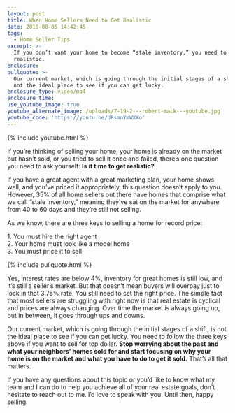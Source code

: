 ```yaml
---
layout: post
title: When Home Sellers Need to Get Realistic
date: 2019-08-05 14:42:45
tags:
  - Home Seller Tips
excerpt: >-
  If you don’t want your home to become “stale inventory,” you need to get
  realistic.
enclosure:
pullquote: >-
  Our current market, which is going through the initial stages of a shift, is
  not the ideal place to see if you can get lucky.
enclosure_type: video/mp4
enclosure_time:
use_youtube_image: true
youtube_alternate_image: /uploads/7-19-2---robert-mack---youtube.jpg
youtube_code: 'https://youtu.be/dRsmnYmWXXo'
---
```


{% include youtube.html %}

If you’re thinking of selling your home, your home is already on the market but hasn’t sold, or you tried to sell it once and failed, there’s one question you need to ask yourself: **Is it time to get realistic?**

If you have a great agent with a great marketing plan, your home shows well, and you’ve priced it appropriately, this question doesn’t apply to you. However, 35% of all home sellers out there have homes that comprise what we call “stale inventory,” meaning they’ve sat on the market for anywhere from 40 to 60 days and they’re still not selling.&nbsp;

As we know, there are three keys to selling a home for record price:&nbsp;

1\. You must hire the right agent<br>2\. Your home must look like a model home<br>3\. You must price it to sell

{% include pullquote.html %}

Yes, interest rates are below 4%, inventory for great homes is still low, and it’s still a seller’s market. But that doesn’t mean buyers will overpay just to lock in that 3.75% rate. You still need to set the right price. The simple fact that most sellers are struggling with right now is that real estate is cyclical and prices are always changing. Over time the market is always going up, but in between, it goes through ups and downs.&nbsp;

Our current market, which is going through the initial stages of a shift, is not the ideal place to see if you can get lucky. You need to follow the three keys above if you want to sell for top dollar. **Stop worrying about the past and what your neighbors’ homes sold for and start focusing on why your home is on the market and what you have to do to get it sold.** That’s all that matters.&nbsp;

If you have any questions about this topic or you’d like to know what my team and I can do to help you achieve all of your real estate goals, don’t hesitate to reach out to me. I’d love to speak with you. Until then, happy selling.&nbsp;